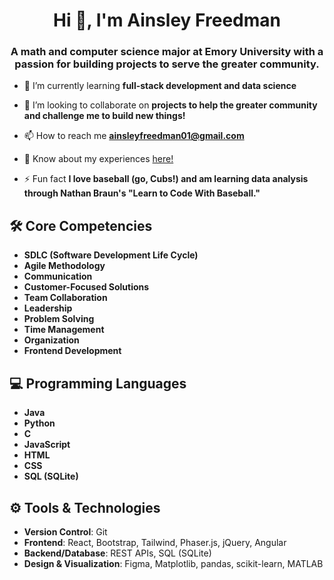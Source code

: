 <h1 align="center">Hi 👋, I'm Ainsley Freedman</h1>
<h3 align="center">A math and computer science major at Emory University with a passion for building projects to serve the greater community.</h3>

- 🌱 I’m currently learning **full-stack development and data science**

- 👯 I’m looking to collaborate on **projects to help the greater community and challenge me to build new things!**

- 📫 How to reach me **ainsleyfreedman01@gmail.com**

- 📄 Know about my experiences <a href="https://drive.google.com/file/d/1o6WA_MKPt5XGQBEkaH40ZCid8BXhBUw9/view" target="_blank">here!</a>

- ⚡ Fun fact **I love baseball (go, Cubs!) and am learning data analysis through Nathan Braun's "Learn to Code With Baseball."**

## 🛠️ Core Competencies
- **SDLC (Software Development Life Cycle)**
- **Agile Methodology**
- **Communication**
- **Customer-Focused Solutions**
- **Team Collaboration**
- **Leadership**
- **Problem Solving**
- **Time Management**
- **Organization**
- **Frontend Development**

## 💻 Programming Languages
- **Java**
- **Python**
- **C**
- **JavaScript**
- **HTML**
- **CSS**
- **SQL (SQLite)**

## ⚙️ Tools & Technologies
- **Version Control**: Git
- **Frontend**: React, Bootstrap, Tailwind, Phaser.js, jQuery, Angular
- **Backend/Database**: REST APIs, SQL (SQLite)
- **Design & Visualization**: Figma, Matplotlib, pandas, scikit-learn, MATLAB

